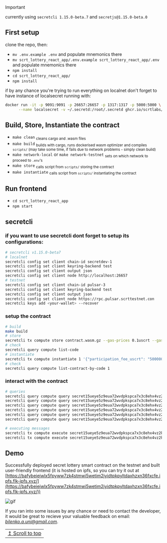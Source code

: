 > [!IMPORTANT]
> currently using `secretcli 1.15.0-beta.7` and `secretjs@1.15.0-beta.0`
## First setup
clone the repo, then:
- `mv .env.example .env` and populate mnemonics there
- `mv scrt_lottery_react_app/.env.example scrt_lottery_react_app/.env` and populate mnemonics there
- `npm install`
- `cd scrt_lottery_react_app/`
- `npm install`

if by any chance you're trying to run everything on localnet don't forget to have instance of localsecret running with:

```bash
docker run -it -p 9091:9091 -p 26657:26657 -p 1317:1317 -p 5000:5000 \
      --name localsecret -v ~/.secretd:/root/.secretd ghcr.io/scrtlabs/localsecret:v1.15.0-beta.7
```

## Build, Store, Instantiate the contract
- `make clean` <sub>cleans cargo and .wasm files</sub>
- `make build` <sub>builds with cargo, runs dockerised wasm optimizer and compiles `scripts/` (may take some time, if fails due to network problems - simply clean build)</sub>
- `make network-local` or `make network-testnet` <sub>sets on which network to proceed to `.env`'s</sub>
- `make store` <sub>calls script from `scripts/` storing the contract</sub>
- `make instantiate` <sub>calls script from `scripts/` instantiating the contract</sub>


## Run frontend
- `cd scrt_lottery_react_app`
- `npm start`

## secretcli
### if you want to use secretcli dont forget to setup its configurations:
```bash
# secretcli v1.15.0-beta7
# localnet
secretcli config set client chain-id secretdev-1
secretcli config set client keyring-backend test
secretcli config set client output json
secretcli config set client node http://localhost:26657
# testnet
secretcli config set client chain-id pulsar-3
secretcli config set client keyring-backend test
secretcli config set client output json
secretcli config set client node https://rpc.pulsar.scrttestnet.con
secretcli keys add <your-wallet> --recover
```
### setup the contract
```bash
# build
make build
# store
secretcli tx compute store contract.wasm.gz --gas-prices 0.1uscrt --gas 5000000 --from a --chain-id secretdev-1 -y
# check
secretcli query compute list-code
# instantiate
secretcli tx compute instantiate 1 '{"participation_fee_uscrt": "500000"}' --from a --gas-prices 0.1uscrt  --label CTR1 -y
# check
secretcli query compute list-contract-by-code 1
```

### interact with the contract
```bash
# queries
secretcli query compute query secret15ueye5z9eua72wvdpkspca7x3c8ehx4vz2km4t '{"get_num_of_participants": {}}'
secretcli query compute query secret15ueye5z9eua72wvdpkspca7x3c8ehx4vz2km4t '{"get_last_winner": {}}'
secretcli query compute query secret15ueye5z9eua72wvdpkspca7x3c8ehx4vz2km4t '{"get_all_participants": {}}'
secretcli query compute query secret15ueye5z9eua72wvdpkspca7x3c8ehx4vz2km4t '{"get_participation_fee": {}}'
secretcli query compute query secret15ueye5z9eua72wvdpkspca7x3c8ehx4vz2km4t '{"did_i_participate": {"address": "secret1ap26qrlp8mcq2pg6r47w43l0y8zkqm8a450s03"}}'
secretcli query compute query secret15ueye5z9eua72wvdpkspca7x3c8ehx4vz2km4t '{"get_owner": {}}'

# executing messages
secretcli tx compute execute secret15ueye5z9eua72wvdpkspca7x3c8ehx4vz2km4t '{"participate": {}}' --from a  --gas-prices 0.1uscrt --amount 500000uscrt -y
secretcli tx compute execute secret15ueye5z9eua72wvdpkspca7x3c8ehx4vz2km4t '{"end_lottery": {}}' --from a  --gas-prices 0.1uscrt -y
```

## Demo
Successfully deployed secret lottery smart contract on the testnet and built user-friendly frontend (it is hosted on ipfs, so you can try it out at [https://bafybeiejwlx5fpyww7zk4stmwi5wetim2jyidtpkpyltdaxhzxn36fxcfe.ipfs.flk-ipfs.xyz/](https://bafybeiejwlx5fpyww7zk4stmwi5wetim2jyidtpkpyltdaxhzxn36fxcfe.ipfs.flk-ipfs.xyz/))

![gif](https://github.com/Andriy-Bilenko/secret_lottery/blob/main/res/working.gif)




If you ran into some issues by any chance or need to contact the developer, it would be great to recieve your valuable feedback on email: *bilenko.a.uni@gmail.com*.

<div align="right">
<table><td>
<a href="#start-of-content">↥ Scroll to top</a>
</td></table>
</div>
